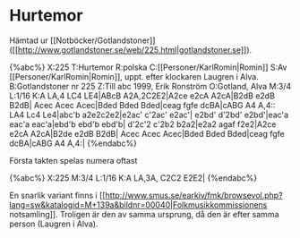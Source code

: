 # Hurtemor

Hämtad ur [[Notböcker/Gotlandstoner]] ([[http://www.gotlandstoner.se/web/225.html|gotlandstoner.se]]).
 
{%abc%}
X:225
T:Hurtemor
R:polska
C:[[Personer/KarlRomin|Romin]]
S:Av [[Personer/KarlRomin|Romin]], uppt. efter klockaren Laugren i Alva.
B:Gotlandstoner nr 225
Z:Till abc 1999, Erik Ronström
O:Gotland, Alva
M:3/4
L:1/16
K:A
LA,4 LC4 LE4|ABcB A2A,2C2E2|A2ce e2cA A2cA|B2dB e2dB B2dB|
Acec Acec Acec|Bded Bded Bded|ceag fgfe dcBA|cABG A4 A,4::
LA4 Lc4 Le4|abc'b a2e2c2e2|e2ac' c'2ac' e2ac'|
e2bd' d'2bd' e2bd'|eac'a eac'a eac'a|ebd'b ebd'b ebd'b|
d'2c'2 c'2b2 b2a2|e2a2 agaf f2e2|A2ce e2cA A2cA|B2de e2dB B2dB|
Acec Acec Acec|Bded Bded Bded|ceag fgfe dcBA|cABG A4 A,4:|
{%endabc%}

Första takten spelas numera oftast

{%abc%}
X:225
M:3/4
L:1/16
K:A
LA,3A, C2C2 E2E2|
{%endabc%}

En snarlik variant finns i [[http://www.smus.se/earkiv/fmk/browsevol.php?lang=sw&katalogid=M+139a&bildnr=00040|Folkmusikkommissionens notsamling]]. Troligen är den av samma ursprung, då den är efter samma person (Laugren i Alva).

